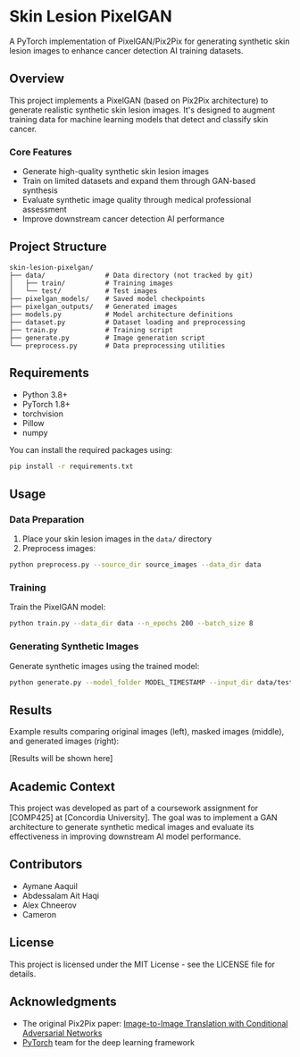 # Skin Lesion PixelGAN

A PyTorch implementation of PixelGAN/Pix2Pix for generating synthetic skin lesion images to enhance cancer detection AI training datasets.

## Overview

This project implements a PixelGAN (based on Pix2Pix architecture) to generate realistic synthetic skin lesion images. It's designed to augment training data for machine learning models that detect and classify skin cancer.

### Core Features
- Generate high-quality synthetic skin lesion images
- Train on limited datasets and expand them through GAN-based synthesis
- Evaluate synthetic image quality through medical professional assessment
- Improve downstream cancer detection AI performance

## Project Structure

```
skin-lesion-pixelgan/
├── data/               # Data directory (not tracked by git)
│   ├── train/          # Training images
│   └── test/           # Test images
├── pixelgan_models/    # Saved model checkpoints
├── pixelgan_outputs/   # Generated images
├── models.py           # Model architecture definitions
├── dataset.py          # Dataset loading and preprocessing
├── train.py            # Training script
├── generate.py         # Image generation script
└── preprocess.py       # Data preprocessing utilities
```

## Requirements

- Python 3.8+
- PyTorch 1.8+
- torchvision
- Pillow
- numpy

You can install the required packages using:
```bash
pip install -r requirements.txt
```

## Usage

### Data Preparation

1. Place your skin lesion images in the `data/` directory
2. Preprocess images:
```bash
python preprocess.py --source_dir source_images --data_dir data
```

### Training

Train the PixelGAN model:
```bash
python train.py --data_dir data --n_epochs 200 --batch_size 8
```

### Generating Synthetic Images

Generate synthetic images using the trained model:
```bash
python generate.py --model_folder MODEL_TIMESTAMP --input_dir data/test --num_images 50
```

## Results

Example results comparing original images (left), masked images (middle), and generated images (right):

[Results will be shown here]

## Academic Context

This project was developed as part of a coursework assignment for [COMP425] at [Concordia University]. The goal was to implement a GAN architecture to generate synthetic medical images and evaluate its effectiveness in improving downstream AI model performance.

## Contributors

- Aymane Aaquil
- Abdessalam Ait Haqi
- Alex Chneerov
- Cameron

## License

This project is licensed under the MIT License - see the LICENSE file for details.

## Acknowledgments

- The original Pix2Pix paper: [Image-to-Image Translation with Conditional Adversarial Networks](https://arxiv.org/abs/1611.07004)
- [PyTorch](https://pytorch.org/) team for the deep learning framework
